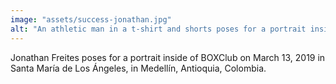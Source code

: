 ```yaml
---
image: "assets/success-jonathan.jpg"
alt: "An athletic man in a t-shirt and shorts poses for a portrait inside of a boxing and fitness gym while sitting on a stool"
---
```

Jonathan Freites poses for a portrait inside of BOXClub on March 13, 2019 in Santa María de Los Ángeles, in Medellín, Antioquia, Colombia. 
